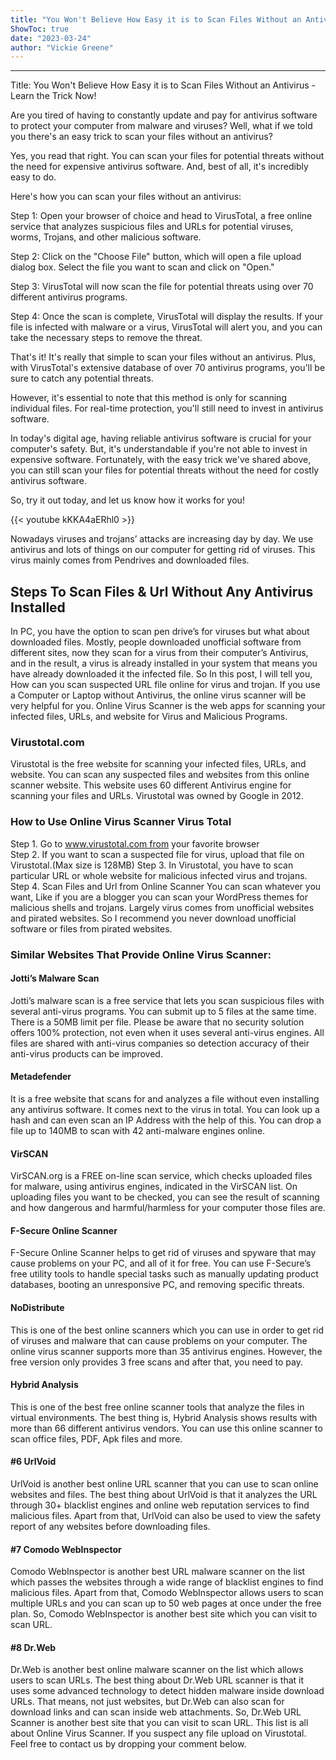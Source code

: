 ```yaml
---
title: "You Won't Believe How Easy it is to Scan Files Without an Antivirus - Learn the Trick Now!"
ShowToc: true 
date: "2023-03-24"
author: "Vickie Greene"
---
```

*****
Title: You Won't Believe How Easy it is to Scan Files Without an Antivirus - Learn the Trick Now!

Are you tired of having to constantly update and pay for antivirus software to protect your computer from malware and viruses? Well, what if we told you there's an easy trick to scan your files without an antivirus?

Yes, you read that right. You can scan your files for potential threats without the need for expensive antivirus software. And, best of all, it's incredibly easy to do.

Here's how you can scan your files without an antivirus:

Step 1: Open your browser of choice and head to VirusTotal, a free online service that analyzes suspicious files and URLs for potential viruses, worms, Trojans, and other malicious software.

Step 2: Click on the "Choose File" button, which will open a file upload dialog box. Select the file you want to scan and click on "Open."

Step 3: VirusTotal will now scan the file for potential threats using over 70 different antivirus programs.

Step 4: Once the scan is complete, VirusTotal will display the results. If your file is infected with malware or a virus, VirusTotal will alert you, and you can take the necessary steps to remove the threat.

That's it! It's really that simple to scan your files without an antivirus. Plus, with VirusTotal's extensive database of over 70 antivirus programs, you'll be sure to catch any potential threats.

However, it's essential to note that this method is only for scanning individual files. For real-time protection, you'll still need to invest in antivirus software.

In today's digital age, having reliable antivirus software is crucial for your computer's safety. But, it's understandable if you're not able to invest in expensive software. Fortunately, with the easy trick we've shared above, you can still scan your files for potential threats without the need for costly antivirus software.

So, try it out today, and let us know how it works for you!

{{< youtube kKKA4aERhl0 >}} 



Nowadays viruses and trojans’ attacks are increasing day by day. We use antivirus and lots of things on our computer for getting rid of viruses. This virus mainly comes from Pendrives and downloaded files.

 
## Steps To Scan Files & Url Without Any Antivirus Installed


In PC, you have the option to scan pen drive’s for viruses but what about downloaded files. Mostly, people downloaded unofficial software from different sites, now they scan for a virus from their computer’s Antivirus, and in the result, a virus is already installed in your system that means you have already downloaded it the infected file. So In this post, I will tell you, How can you scan suspected URL file online for virus and trojan. If you use a Computer or Laptop without Antivirus, the online virus scanner will be very helpful for you.
Online Virus Scanner is the web apps for scanning your infected files, URLs, and website for Virus and Malicious Programs.

 
### Virustotal.com


Virustotal is the free website for scanning your infected files, URLs, and website. You can scan any suspected files and websites from this online scanner website. This website uses 60 different Antivirus engine for scanning your files and URLs. Virustotal was owned by Google in 2012.

 
### How to Use Online Virus Scanner Virus Total


Step 1. Go to www.virustotal.com from your favorite browser   
Step 2. If you want to scan a suspected file for virus, upload that file on Virustotal.(Max size is 128MB)
Step 3. In Virustotal, you have to scan particular URL or whole website for malicious infected virus and trojans.
Step 4. Scan Files and Url from Online Scanner
You can scan whatever you want, Like if you are a blogger you can scan your WordPress themes for malicious shells and trojans. Largely virus comes from unofficial websites and pirated websites. So I recommend you never download unofficial software or files from pirated websites.

 
### Similar Websites That Provide Online Virus Scanner:
 
#### Jotti’s Malware Scan


Jotti’s malware scan is a free service that lets you scan suspicious files with several anti-virus programs. You can submit up to 5 files at the same time. There is a 50MB limit per file. Please be aware that no security solution offers 100% protection, not even when it uses several anti-virus engines. All files are shared with anti-virus companies so detection accuracy of their anti-virus products can be improved.

 
#### Metadefender


It is a free website that scans for and analyzes a file without even installing any antivirus software. It comes next to the virus in total. You can look up a hash and can even scan an IP Address with the help of this. You can drop a file up to 140MB to scan with 42 anti-malware engines online.

 
#### VirSCAN


VirSCAN.org is a FREE on-line scan service, which checks uploaded files for malware, using antivirus engines, indicated in the VirSCAN list. On uploading files you want to be checked, you can see the result of scanning and how dangerous and harmful/harmless for your computer those files are.

 
#### F-Secure Online Scanner


F-Secure Online Scanner helps to get rid of viruses and spyware that may cause problems on your PC, and all of it for free. You can use F-Secure’s free utility tools to handle special tasks such as manually updating product databases, booting an unresponsive PC, and removing specific threats.

 
#### NoDistribute


This is one of the best online scanners which you can use in order to get rid of viruses and malware that can cause problems on your computer. The online virus scanner supports more than 35 antivirus engines. However, the free version only provides 3 free scans and after that, you need to pay.

 
#### Hybrid Analysis


This is one of the best free online scanner tools that analyze the files in virtual environments. The best thing is, Hybrid Analysis shows results with more than 66 different antivirus vendors. You can use this online scanner to scan office files, PDF, Apk files and more.

 
#### #6 UrlVoid


UrlVoid is another best online URL scanner that you can use to scan online websites and files. The best thing about UrlVoid is that it analyzes the URL through 30+ blacklist engines and online web reputation services to find malicious files. Apart from that, UrlVoid can also be used to view the safety report of any websites before downloading files.

 
#### #7 Comodo WebInspector


Comodo WebInspector is another best URL malware scanner on the list which passes the websites through a wide range of blacklist engines to find malicious files. Apart from that, Comodo WebInspector allows users to scan multiple URLs and you can scan up to 50 web pages at once under the free plan. So, Comodo WebInspector is another best site which you can visit to scan URL.

 
#### #8 Dr.Web


Dr.Web is another best online malware scanner on the list which allows users to scan URLs. The best thing about Dr.Web URL scanner is that it uses some advanced technology to detect hidden malware inside download URLs. That means, not just websites, but Dr.Web can also scan for download links and can scan inside web attachments. So, Dr.Web URL Scanner is another best site that you can visit to scan URL.
This list is all about Online Virus Scanner. If you suspect any file upload on Virustotal. Feel free to contact us by dropping your comment below.





